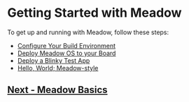 # Getting Started with Meadow

To get up and running with Meadow, follow these steps:

 * [Configure Your Build Environment](/guides/Getting_Started/Setup/index.html)
 * [Deploy Meadow OS to your Board](/guides/Getting_Started/Deploying_Meadow/index.html)
 * [Deploy a Blinky Test App](/guides/Getting_Started/Deployment/index.html)
 * [Hello, World; Meadow-style](/guides/Getting_Started/Hello_World/index.html)

## [Next - Meadow Basics](/guides/Meadow_Basics/index.html)